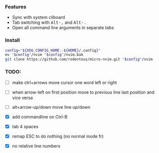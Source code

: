 ### Features

- Sync with system cliboard
- Tab switching with <kbd>Alt-,</kbd> and <kbd>Alt-.</kbd>
- Open all command line arguments in separate tabs

### Install

```bash
config="${XDG_CONFIG_HOME:-${HOME}/.config}"
mv "$config"/nvim "$config"/nvim.bak
git clone https://github.com/rodentous/micro-nvim.git "$config"/nvim
```

### TODO:

- [ ] make ctrl+arrows move cursor one word left or right
- [ ] when arrow-left on first position move to previous line last position and vice versa
- [ ] alt+arrow-up/down move line up/down
- [X] add commandline on Ctrl-B
- [X] tab 4 spaces
- [X] remap ESC to do nothing (no normal mode fr)
- [X] no relative line numbers

